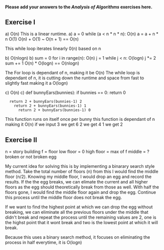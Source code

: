 #### Please add your answers to the ***Analysis of  Algorithms*** exercises here.

## Exercise I

a) O(n)
This is a linear runtime. 
a)  a = 0
    while (a < n * n * n): O(n) 
      a = a + n * n O(1)
O(n) + O(1) ~ O(n + 1) == O(n)

This while loop iterates linearly 0(n) based on n

b) O(nlogn)
b)  sum = 0
    for i in range(n): O(n)
      j = 1
      while j < n: O(logn)
        j *= 2
        sum += 1
O(n) * O(logn) == O(nlogn)

The For loop is dependant of n, making it be O(n)
The while loop is dependant of n, it is cutting down the runtime and space from fast to slightly fast making it a O(logn)

c) O(n)
c)  def bunnyEars(bunnies):
      if bunnies == 0:
        return 0

      return 2 + bunnyEars(bunnies-1) 2
        return 2 + bunnyEars(bunnies-1) 1
          return 2 + bunnyEars(bunnies-1) 0

This function runs on itself once per bunny
this function is dependant of n making it O(n)
if we input 3 we get 6
2 we get 4
1 we get 2

## Exercise II


n = story building
f = floor
low floor = 0 
high floor = max of f
middle = ? broken or not broken egg

My current idea for solving this is by implementing a binarary search style method.
Take the total number of floors (n) from this I would find the middle floor (n/2). Knowing my middle floor, I would drop an egg and record the results. If the the egg breaks, we can elimate the current and all higher floors as the egg should theoretically break from those as well. With half the floors gone, I would find the middle floor again and drop the egg. Continue this process until the middle floor does not break the egg.

If we want to find the highest point at which we can drop the egg without breaking, we can eliminate all the previous floors under the middle that didn't break and repeat the process until the remaining values are 2, one is the highst point that it wont break and two is the lowest point at which it will break.

Because this uses a binary search method, it focuses on eliminating the process in half everytime, it is O(logn)
